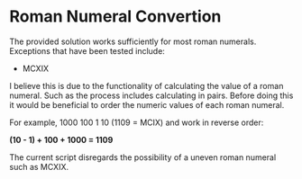 <h1>Roman Numeral Convertion</h1>

<p>The provided solution works sufficiently for most roman numerals. Exceptions that have been tested include:</p>
<ul>
  <li>MCXIX</li>
</ul>

<p>I believe this is due to the functionality of calculating the value of a roman numeral. Such as the process includes calculating in
pairs. Before doing this it would be beneficial to order the numeric values of each roman numeral.</p>

<p>For example, 1000 100 1 10 (1109 = MCIX) and work in reverse order:</p>
<strong>(10 - 1) + 100 + 1000 = 1109</strong>
<p>The current script disregards the possibility of a uneven roman numeral such as MCXIX.</p>
